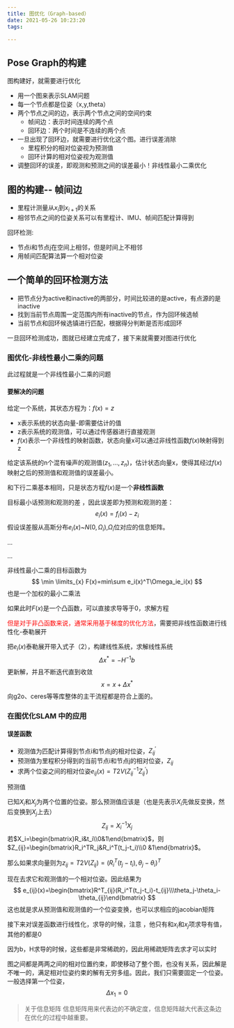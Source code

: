 ```yaml
---
title: 图优化（Graph-based）
date: 2021-05-26 10:23:20
tags:

---
```


## Pose Graph的构建

图构建好，就需要进行优化

- 用一个图来表示SLAM问题
- 每一个节点都是位姿（x,y,theta）
- 两个节点之间的边，表示两个节点之间的空间约束
  - 帧间边：表示时间连续的两个点
  - 回环边：两个时间是不连续的两个点
- 一旦出现了回环边，就需要进行优化这个图。进行误差消除
  - 里程积分的相对位姿视为预测值
  - 回环计算的相对位姿视为观测值
- 调整回环的误差，即观测和预测之间的误差最小！非线性最小二乘优化



## 图的构建-- 帧间边

- 里程计测量从$x_i$到$x_{i+1}$的关系
- 相邻节点之间的位姿关系可以有里程计、IMU、帧间匹配计算得到



回环检测:

- 节点i和节点j在空间上相邻，但是时间上不相邻
- 用帧间匹配算法算一个相对位姿



## 一个简单的回环检测方法

- 把节点分为active和inactive的两部分，时间比较进的是active，有点源的是inactive
- 找到当前节点周围一定范围内所有inactive的节点，作为回环候选帧
- 当前节点和回环候选镇进行匹配，根据得分判断是否形成回环

一旦回环检测成功，图就已经建立完成了，接下来就需要对图进行优化



### 图优化-非线性最小二乘的问题

此过程就是一个非线性最小二乘的问题

#### 要解决的问题

给定一个系统，其状态方程为：$f(x)=z$

- x表示系统的状态向量-即需要估计的值
- z表示系统的观测值，可以通过传感器进行直接观测
- $f(x)$表示一个非线性的映射函数，状态向量x可以通过非线性函数$f(x)$映射得到z

给定该系统的n个混有噪声的观测值$(z_1,...,z_n)$，估计状态向量x，使得其经过$f(x)$映射之后的预测值和观测值的误差最小。

和下行二乘基本相同，只是状态方程$f(x)$是一个**非线性函数**



目标最小话预测和观测的差 ，因此误差即为预测和观测的差：
$$
e_i(x)=f_i(x)-z_i
$$
假设误差服从高斯分布$e_i(x)$~$N(0,\Omega_i)$,$\Omega_i$位对应的信息矩阵。

...

...

非线性最小二乘的目标函数为
$$
\min \limits_{x} F(x)=min\sum e_i(x)^T\Omega_ie_i(x)
$$
也是一个加权的最小二乘法



如果此时$F(x)$是一个凸函数，可以直接求导等于0，求解方程

<font color="red">但是对于非凸函数来说，通常采用基于梯度的优化方法</font>，需要把非线性函数进行线性化-泰勒展开



把$e_i(x)$泰勒展开带入式子（2），构建线性系统，求解线性系统
$$
\Delta x^*=-H^{-1}b
$$
更新解，并且不断迭代直到收敛
$$
x=x+\Delta x^*
$$
向g2o、ceres等等库整体的主干流程都是符合上面的。



### 在图优化SLAM 中的应用

#### 误差函数

- 观测值为匹配计算得到节点i和节点j的相对位姿，$Z_{ij}^\prime$
- 预测值为里程积分得到的当前节点i和节点j的相对位姿，$Z_{ij}$
- 求两个位姿之间的相对位姿$e_{ij}(x)=T2V(Z_{ij}^{-1}Z^\prime_{ij})$



预测值

已知$X_i$和$X_j$为两个位置的位姿。那么预测值应该是（也是先表示$X_i$先做反变换，然后变换到$X_j$上去）
$$
Z_{ij}=X_i^{-1}X_j
$$
若$X_i=\begin{bmatrix}R_i&t_i\\0&1\end{bmatrix}$，则$Z_{ij}=\begin{bmatrix}R_i^TR_j&R_i^T(t_j-t_i)\\0 &1\end{bmatrix}$。

那么如果求向量则为$z_{ij}=T2V(Z_{ij})=\left( R_i^T(t_j-t_i),\theta_j-\theta_i \right)^T$



现在去求它和观测值的一个相对位姿。因此结果为
$$
e_{ij}(x)=\begin{bmatrix}R^T_{ij}(R_i^T(t_j-t_i)-t_{ij}\\\theta_j-\theta_i-\theta_{ij}\end{bmatrix}
$$
这也就是求从预测值和观测值的一个位姿变换，也可以求相应的jacobian矩阵

接下来对误差函数进行线性化，求导的时候，注意 ，他只有和$x_i$和$x_j$项求导有值，其他的都是0

因为b，H求导的时候，这些都是非常稀疏的，因此用稀疏矩阵去求才可以实时



图之间都是两两之间的相对位置约束，即使移动了整个图，也没有关系，因此解是不唯一的，满足相对位姿约束的解有无穷多组。因此，我们只需要固定一个位姿。一般选择第一个位姿，
$$
\Delta x_1=0
$$



> 关于信息矩阵
> 信息矩阵用来代表边的不确定度，信息矩阵越大代表这条边在优化的过程中越重要。